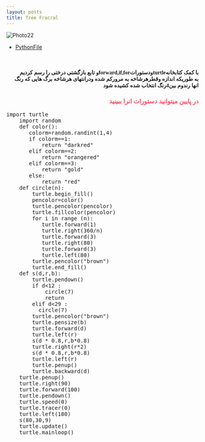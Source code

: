 ```yaml
---
layout: posts
title: Tree Fracral
---
```


![Photo22](\assets\images\treeph.png)
* [PythonFile](\static_files\Treeme.html) 

<html>
<body>
<br>
<h4 style="text-align:right ;font-family: Tahoma">
   و تابع بازگشتی درختی را رسم کردیمforward,if,forودستوراتturtleبا کمک کتابخانه    
<br>
      به طوریکه اندازه وقطرهرشاخه به مرورکم شده ودرانتهای هرشاخه برگ هایی که رنگ انها رندوم بین4رنگ انتخاب شده کشیده شود    
</h4>
<h3 style="text-align: right;font-family: Tahoma; color:rgba(249, 2, 35, 0.686)">در پایین میتوانید دستورات انرا ببینید</h3>
<pre>import turtle
    import random
    def color():
       colorm=random.randint(1,4)
       if colorm==1:
           return "darkred"
       elif colorm==2:
           return "orangered"
       elif colorm==3:
           return "gold"
       else:
           return "red"
    def circle(n):
        turtle.begin_fill()
        pencolor=color()
        turtle.pencolor(pencolor)
        turtle.fillcolor(pencolor)
        for i in range (n):
           turtle.forward(1)
           turtle.right(360/n)
           turtle.forward(3)
           turtle.right(80)
           turtle.forward(3)
           turtle.left(80)
        turtle.pencolor("brown")
        turtle.end_fill()
    def s(d,r,b):
        turtle.pendown()
        if d<12 :
            circle(7)
            return 
        elif d<29 :
          circle(7)  
        turtle.pencolor("brown")
        turtle.pensize(b)
        turtle.forward(d)
        turtle.left(r)
        s(d * 0.8,r,b*0.8)
        turtle.right(r*2) 
        s(d * 0.8,r,b*0.8)
        turtle.left(r)
        turtle.penup()
        turtle.backward(d)
    turtle.penup()
    turtle.right(90)
    turtle.forward(100)
    turtle.pendown()
    turtle.speed(0)
    turtle.tracer(0)
    turtle.left(180)
    s(80,30,9)
    turtle.update()
    turtle.mainloop()
    </pre>
</body>
</html>